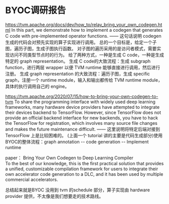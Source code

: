 # BYOC调研报告

https://tvm.apache.org/docs/dev/how_to/relay_bring_your_own_codegen.html
In this part, we demonstrate how to implement a codegen that generates C code with pre-implemented operator functions. —— 这句话说明 codegen 生成的代码会对预先实现的算子实现进行调用。
总的一个目标是，给定一个子图，遍历子图，生成子图执行函数。
对子图的遍历采用的是访问者模式，需要实现访问不同类型节点时的行为。
给了两种方式，一种是生成 C code，一种是生成特定的 graph representation。
生成 C code的大致流程：生成 subgraph function，进行两层 wrapper 以便 TVM runtime 能够直接进行调用，然后进行注册。
生成 graph representation 的大致流程：遍历子图，生成 specific graph，注册一个 runtime module，输入和输出都传给 TVM runtime module，具体的执行调用自己的 engine。

https://tvm.apache.org/2020/07/15/how-to-bring-your-own-codegen-to-tvm
To share the programming interface with widely used deep learning frameworks, many hardware device providers have attempted to integrate their devices backend to TensorFlow. However, since TensorFlow does not provide an official backend interface for new backends, you have to hack the TensorFlow for registration, which involves many source file changes and makes the future maintenance difficult. —— 这里说明将特定后端对接到 TensorFlow 上是比较困难的。
(上面一个 tutorial 讲的主要是代码生成部分)使用BYOC的整体流程：graph annotation -- code generation -- Implement runtime

paper： Bring Your Own Codegen to Deep Learning Compiler  
To the best of our knowledge, this is the first practical solution that provides a unified, customizable compilation framework for users to integrate their own accelerator code generation to a DLC, and it has been used by multiple commercial accelerators. 

总结起来就是BYOC 没用到 tvm 的schedule 部分，算子实现由 hardware provider 提供，不太像是我们想要走的技术路线。